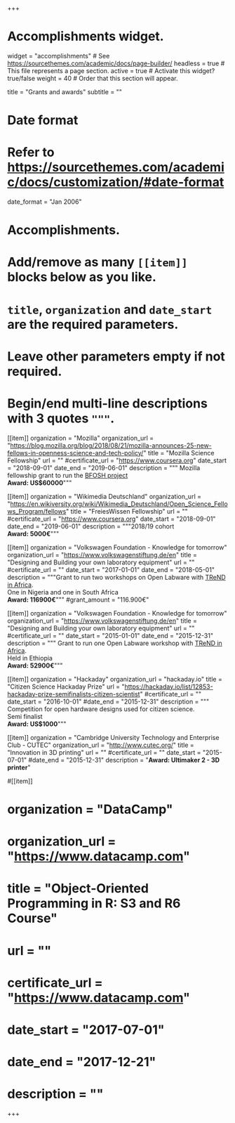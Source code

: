 +++
# Accomplishments widget.
widget = "accomplishments"  # See https://sourcethemes.com/academic/docs/page-builder/
headless = true  # This file represents a page section.
active = true  # Activate this widget? true/false
weight = 40  # Order that this section will appear.

title = "Grants and awards"
subtitle = ""

# Date format
#   Refer to https://sourcethemes.com/academic/docs/customization/#date-format
date_format = "Jan 2006"

# Accomplishments.
#   Add/remove as many `[[item]]` blocks below as you like.
#   `title`, `organization` and `date_start` are the required parameters.
#   Leave other parameters empty if not required.
#   Begin/end multi-line descriptions with 3 quotes `"""`.

[[item]]
  organization = "Mozilla"
  organization_url = "https://blog.mozilla.org/blog/2018/08/21/mozilla-announces-25-new-fellows-in-openness-science-and-tech-policy/"
  title = "Mozilla Science Fellowship"
  url = ""
  #certificate_url = "https://www.coursera.org"
  date_start = "2018-09-01"
  date_end = "2019-06-01"
  description = """ Mozilla fellowship grant to run the [BFOSH project](https://fosh-following-demand.github.io/en/home)  
                **Award: US$60000**"""

[[item]]
  organization = "Wikimedia Deutschland"
  organization_url = "https://en.wikiversity.org/wiki/Wikimedia_Deutschland/Open_Science_Fellows_Program/fellows"
  title = "FreiesWissen Fellowship"
  url = ""
  #certificate_url = "https://www.coursera.org"
  date_start = "2018-09-01"
  date_end = "2019-06-01"
  description = """2018/19 cohort  
  **Award: 5000€**"""

[[item]]
  organization = "Volkswagen Foundation - Knowledge for tomorrow"
  organization_url = "https://www.volkswagenstiftung.de/en"
  title = "Designing and Building your own laboratory equipment"
  url = ""
  #certificate_url = ""
  date_start = "2017-01-01"
  date_end = "2018-05-01"
  description = """Grant to run two workshops on Open Labware with [TReND in Africa](www.trendinafrica.org). <br>
                  One in Nigeria and one in South Africa  
                   **Award: 116900€**"""
  #grant_amount = "116.900€"

[[item]]
  organization = "Volkswagen Foundation - Knowledge for tomorrow"
  organization_url = "https://www.volkswagenstiftung.de/en"
  title = "Designing and Building your own laboratory equipment"
  url = ""
  #certificate_url = ""
  date_start = "2015-01-01"
  date_end = "2015-12-31"
  description = """ Grant to run one Open Labware workshop with [TReND in Africa](www.trendinafrica.org). <br>
                    Held in Ethiopia  
                    **Award: 52900€**"""

[[item]]
  organization = "Hackaday"
  organization_url = "hackaday.io"
  title = "Citizen Science Hackaday Prize"
  url = "https://hackaday.io/list/12853-hackaday-prize-semifinalists-citizen-scientist"
  #certificate_url = ""
  date_start = "2016-10-01"
  #date_end = "2015-12-31"
  description = """ Competition for open hardware designs used for citizen science.  
                    Semi finalist  
                    **Award: US$1000**"""
  
[[item]]
  organization = "Cambridge University Technology and Enterprise Club - CUTEC"
  organization_url = "http://www.cutec.org/"
  title = "Innovation in 3D printing"
  url = ""
  #certificate_url = ""
  date_start = "2015-07-01"
  #date_end = "2015-12-31"
  description = "**Award: Ultimaker 2 - 3D printer**"

#[[item]]
#  organization = "DataCamp"
#  organization_url = "https://www.datacamp.com"
#  title = "Object-Oriented Programming in R: S3 and R6 Course"
#  url = ""
#  certificate_url = "https://www.datacamp.com"
#  date_start = "2017-07-01"
#  date_end = "2017-12-21"
#  description = ""

+++
